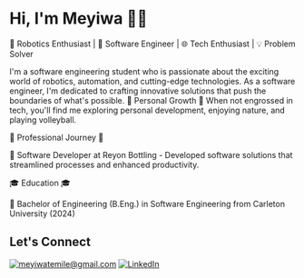 # Hi, I'm Meyiwa 👋🏿  
🤖 Robotics Enthusiast | 🚀 Software Engineer | 🌐 Tech Enthusiast | 💡 Problem Solver

I'm a software engineering student who is passionate about the exciting world of robotics, automation, and cutting-edge technologies. As a software engineer, I'm dedicated to crafting innovative solutions that push the boundaries of what's possible. 🌱 Personal Growth 🌱 When not engrossed in tech, you'll find me exploring personal development, enjoying nature, and playing volleyball.


💼 Professional Journey 💼

🔸 Software Developer at Reyon Bottling - Developed software solutions that streamlined processes and enhanced productivity.

🎓 Education 🎓

🔸  Bachelor of Engineering (B.Eng.) in Software Engineering from Carleton University (2024)

## Let's Connect
<a href="mailto:meyiwatemile@gmail.com">![meyiwatemile@gmail.com](https://img.shields.io/badge/Gmail-D14836?style=for-the-badge&logo=gmail&logoColor=white)</a> <a href="https://www.linkedin.com/in/meyiwa-temile/">![LinkedIn](https://img.shields.io/badge/LinkedIn-0077B5?style=for-the-badge&logo=linkedin&logoColor=white)</a>
